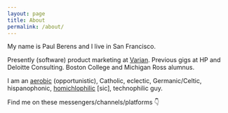 ```yaml
---
layout: page
title: About
permalink: /about/
---
```

My name is Paul Berens and I live in San Francisco.

Presently (software) product marketing at <a href="https://varian.com/" target="_blank">Varian</a>. Previous gigs at HP and Deloitte Consulting. Boston College and Michigan Ross alumnus.

I am an <a href="https://www.strava.com/athletes/berenzino" target="_blank">aerobic</a> (opportunistic), Catholic, eclectic, Germanic/Celtic, hispanophonic, <a href="https://twitter.com/KarlTheFog" target="_blank">homichlophilic</a> [sic], technophilic guy.

Find me on these messengers/channels/platforms &#128071;

<a href="https://angel.co/berens" target="_blank"><i class="fab fa-angellist"></i></a>&nbsp;&nbsp;&nbsp;
<a href="https://keybase.io/berens" target="_blank"><i class="fab fa-keybase"></i></a>&nbsp;&nbsp;&nbsp;
<a href="https://www.linkedin.com/in/berensp/" target="_blank"><i class="fab fa-linkedin-in"></i></a>&nbsp;&nbsp;&nbsp;
<a rel="me" href="https://mastodon.social/@berens" target="_blank"><i class="fab fa-mastodon"></i></a>&nbsp;&nbsp;&nbsp;
<a href="https://signal.org/" target="_blank"><i class="fas fa-signal"></i></a>&nbsp;&nbsp;&nbsp;
<a href="https://status.im/" target="_blank"><i class="fab fa-ethereum"></i></a>&nbsp;&nbsp;&nbsp;
<a href="https://t.me/berensp" target="_blank"><i class="fab fa-telegram-plane"></i></a>&nbsp;&nbsp;&nbsp;
<a href="https://twitter.com/berensp" target="_blank"><i class="fab fa-twitter"></i></a>
